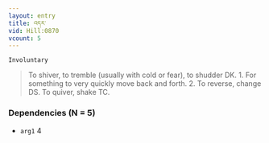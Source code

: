 ```yaml
---
layout: entry
title: འདར་
vid: Hill:0870
vcount: 5
---
```

`Involuntary` 
> To shiver, to tremble (usually with cold or fear), to shudder DK\.
 1\.
 For something to very quickly move back and forth\.
 2\.
 To reverse, change DS\.
 To quiver, shake TC\.

### Dependencies (N = 5)
* `arg1` 4
